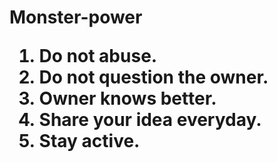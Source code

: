 <h1>
  <p style="font-size=600px">Monster-power</p>
<ol>
  <li>Do not abuse.</li>
  <li>Do not question the owner.</li>
  <li>Owner knows better.</li>
  <li>Share your idea everyday.</li>
  <li>Stay active.</li> 
  </ol>
</h1>
